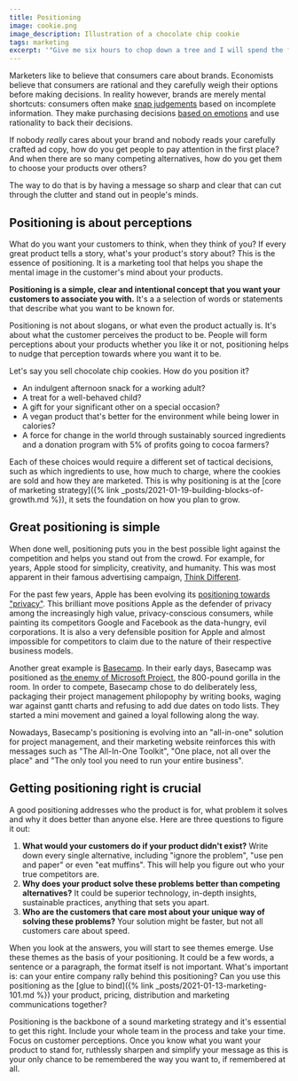 ```yaml
---
title: Positioning
image: cookie.png
image_description: Illustration of a chocolate chip cookie
tags: marketing
excerpt: '"Give me six hours to chop down a tree and I will spend the first four sharpening the ax." –Abraham Lincoln'
---
```


Marketers like to believe that consumers care about brands. Economists believe that consumers are rational and they carefully weigh their options before making decisions. In reality however, brands are merely mental shortcuts: consumers often make [snap judgements](https://en.wikipedia.org/wiki/Thinking,_Fast_and_Slow) based on incomplete information. They make purchasing decisions [based on emotions](https://hbswk.hbs.edu/item/the-subconscious-mind-of-the-consumer-and-how-to-reach-it) and use rationality to back their decisions.

If nobody _really_ cares about your brand and nobody reads your carefully crafted ad copy, how do you get people to pay attention in the first place? And when there are so many competing alternatives, how do you get them to choose your products over others?

The way to do that is by having a message so sharp and clear that can cut through the clutter and stand out in people's minds.

## Positioning is about perceptions

What do you want your customers to think, when they think of you? If every great product tells a story, what's your product's story about? This is the essence of positioning. It is a marketing tool that helps you shape the mental image in the customer's mind about your products.

**Positioning is a simple, clear and intentional concept that you want your customers to associate you with.** It's a a selection of words or statements that describe what you want to be known for.

Positioning is not about slogans, or what even the product actually is. It's about what the customer perceives the product to be. People will form perceptions about your products whether you like it or not, positioning helps to nudge that perception towards where you want it to be.

Let's say you sell chocolate chip cookies. How do you position it?

- An indulgent afternoon snack for a working adult?
- A treat for a well-behaved child?
- A gift for your significant other on a special occasion?
- A vegan product that's better for the environment while being lower in calories?
- A force for change in the world through sustainably sourced ingredients and a donation program with 5% of profits going to cocoa farmers?

Each of these choices would require a different set of tactical decisions, such as which ingredients to use, how much to charge, where the cookies are sold and how they are marketed. This is why positioning is at the [core of marketing strategy]({% link _posts/2021-01-19-building-blocks-of-growth.md %}), it sets the foundation on how you plan to grow.

## Great positioning is simple

When done well, positioning puts you in the best possible light against the competition and helps you stand out from the crowd. For example, for years, Apple stood for simplicity, creativity, and humanity. This was most apparent in their famous advertising campaign, [Think Different](https://en.wikipedia.org/wiki/Think_different).

For the past few years, Apple has been evolving its [positioning towards "privacy"](https://www.apple.com/privacy/). This brilliant move positions Apple as the defender of privacy among the increasingly high value, privacy-conscious consumers, while painting its competitors Google and Facebook as the data-hungry, evil corporations. It is also a very defensible position for Apple and almost impossible for competitors to claim due to the nature of their respective business models.

Another great example is [Basecamp](https://basecamp.com/). In their early days, Basecamp was positioned as [the enemy of Microsoft Project](https://basecamp.com/gettingreal/02.5-have-an-enemy), the 800-pound gorilla in the room. In order to compete, Basecamp chose to do deliberately less, packaging their project management philopophy by writing books, waging war against gantt charts and refusing to add due dates on todo lists. They started a mini movement and gained a loyal following along the way.

Nowadays, Basecamp's positioning is evolving into an "all-in-one" solution for project management, and their marketing website reinforces this with messages such as "The All-In-One Toolkit", "One place, not all over the place" and "The only tool you need to run your entire business".

## Getting positioning right is crucial

A good positioning addresses who the product is for, what problem it solves and why it does better than anyone else. Here are three questions to figure it out:

1. **What would your customers do if your product didn't exist?** Write down every single alternative, including "ignore the problem", "use pen and paper" or even "eat muffins". This will help you figure out who your true competitors are.
2. **Why does your product solve these problems better than competing alternatives?** It could be superior technology, in-depth insights, sustainable practices, anything that sets you apart.
3. **Who are the customers that care most about your unique way of solving these problems?** Your solution might be faster, but not all customers care about speed.

When you look at the answers, you will start to see themes emerge. Use these themes as the basis of your positioning. It could be a few words, a sentence or a paragraph, the format itself is not important. What's important is: can your entire company rally behind this positioning? Can you use this positioning as the [glue to bind]({% link _posts/2021-01-13-marketing-101.md %}) your product, pricing, distribution and marketing communications together?

Positioning is the backbone of a sound marketing strategy and it's essential to get this right. Include your whole team in the process and take your time. Focus on customer perceptions. Once you know what you want your product to stand for, ruthlessly sharpen and simplify your message as this is your only chance to be remembered the way you want to, if remembered at all.

